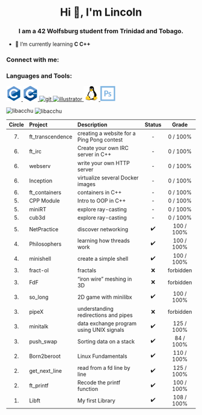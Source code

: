 <h1 align="center">Hi 👋, I'm Lincoln</h1>
<h3 align="center">I am a 42 Wolfsburg student from Trinidad and Tobago.</h3>

- 🌱 I’m currently learning **C C++**

<h3 align="left">Connect with me:</h3>
<p align="left">
</p>

<h3 align="left">Languages and Tools:</h3>
<p align="left"> <a href="https://www.cprogramming.com/" target="_blank" rel="noreferrer"> <img src="https://raw.githubusercontent.com/devicons/devicon/master/icons/c/c-original.svg" alt="c" width="40" height="40"/> </a> <a href="https://www.w3schools.com/cpp/" target="_blank" rel="noreferrer"> <img src="https://raw.githubusercontent.com/devicons/devicon/master/icons/cplusplus/cplusplus-original.svg" alt="cplusplus" width="40" height="40"/> </a> <a href="https://git-scm.com/" target="_blank" rel="noreferrer"> <img src="https://www.vectorlogo.zone/logos/git-scm/git-scm-icon.svg" alt="git" width="40" height="40"/> </a> <a href="https://www.adobe.com/in/products/illustrator.html" target="_blank" rel="noreferrer"> <img src="https://www.vectorlogo.zone/logos/adobe_illustrator/adobe_illustrator-icon.svg" alt="illustrator" width="40" height="40"/> </a> <a href="https://www.linux.org/" target="_blank" rel="noreferrer"> <img src="https://raw.githubusercontent.com/devicons/devicon/master/icons/linux/linux-original.svg" alt="linux" width="40" height="40"/> </a> <a href="https://www.photoshop.com/en" target="_blank" rel="noreferrer"> <img src="https://raw.githubusercontent.com/devicons/devicon/master/icons/photoshop/photoshop-line.svg" alt="photoshop" width="40" height="40"/> </a> </p>

<p><img align="left" src="https://github-readme-stats.vercel.app/api/top-langs?username=libacchu&show_icons=true&locale=en&layout=compact" alt="libacchu" /></p>

<p>&nbsp;<img align="center" src="https://github-readme-stats.vercel.app/api?username=libacchu&show_icons=true&locale=en" alt="libacchu" /></p>
  
|Circle | Project | Description | Status | Grade |
| :-: | :- | :- | :-: | :-: |
| 7. | ft_transcendence | creating a website for a Ping Pong contest | - | 0 / 100% |
| 6. | ft_irc | Create your own IRC server in C++ | - | 0 / 100% |
| 6. | webserv | write your own HTTP server | - | 0 / 100% |
| 6. | Inception | virtualize several Docker images | - | 0 / 100% |
| 6. | ft_containers | containers in C++ | - | 0 / 100% |
| 5. | CPP Module | Intro to OOP in C++ | - | 0 / 100% |
| 5. | miniRT | explore ray-casting | - | 0 / 100% |
| 5. | cub3d | explore ray-casting| - | 0 / 100% |
| 5. | NetPractice | discover networking | ✔️ | 100 / 100% |
| 4. | Philosophers | learning how threads work | ✔️ | 100 / 100% |
| 4. | minishell | create a simple shell | ✔️ | 100 / 100% |
| 3. | fract-ol | fractals | ❌ | forbidden |
| 3. | FdF | “iron wire” meshing in 3D | ❌ | forbidden |
| 3. | so_long | 2D game with minilibx | ✔️ | 100 / 100% |
| 3. | pipeX | understanding redirections and pipes | ❌ | forbidden |
| 3. | minitalk | data exchange program using UNIX signals | ✔️ | 125 / 100% |
| 3. | push_swap | Sorting data on a stack | ✔️ | 84 / 100% |
| 2. | Born2beroot | Linux Fundamentals | ✔️ | 110 / 100% |
| 2. | get_next_line | read from a fd line by line | ✔️ | 125 / 100% |
| 2. | ft_printf | Recode the printf function | ✔️ | 100 / 100% |
| 1. | Libft | My first Library | ✔️ | 108 / 100% |
 
